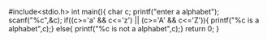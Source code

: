 #include<stdio.h>
int main(){
char c;
printf("enter a alphabet");
scanf("%c",&c);
if((c>='a' && c<='z') || (c>='A' && c<='Z')){
printf("%c is a alphabet",c);}
else{
printf("%c is not a alphabet",c);}
return 0;
}
